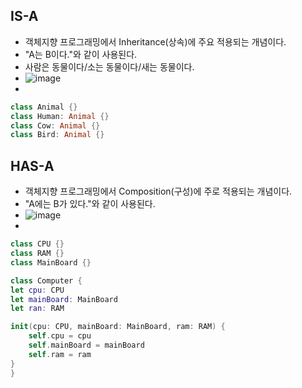 
## IS-A 
- 객체지향 프로그래밍에서 Inheritance(상속)에 주요 적용되는 개념이다.
- "A는 B이다."와 같이 사용된다. 
- 사람은 동물이다/소는 동물이다/새는 동물이다.					
- <img width="" alt="image" src="https://user-images.githubusercontent.com/85085822/203355718-d517574f-c4f3-4b87-9a20-0bd763400a71.png">		
-  
```swift
class Animal {} 
class Human: Animal {}
class Cow: Animal {}
class Bird: Animal {}
```

## HAS-A
- 객체지향 프로그래밍에서 Composition(구성)에 주로 적용되는 개념이다. 				
- "A에는 B가 있다."와 같이 사용된다. 					
- <img width="" alt="image" src="https://user-images.githubusercontent.com/85085822/203355839-ffeaba44-e761-4800-bcd8-13db4680883d.png">		
- 
```swift
class CPU {}
class RAM {}
class MainBoard {}

class Computer {
let cpu: CPU
let mainBoard: MainBoard
let ran: RAM

init(cpu: CPU, mainBoard: MainBoard, ram: RAM) {
    self.cpu = cpu
    self.mainBoard = mainBoard
    self.ram = ram
}
}
```
